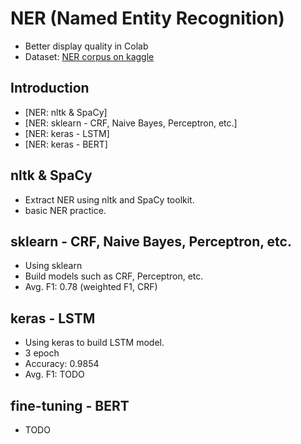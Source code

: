 # NER (Named Entity Recognition)
- Better display quality in Colab
- Dataset: [NER corpus on kaggle](https://www.kaggle.com/abhinavwalia95/entity-annotated-corpus)

## Introduction
* [NER: nltk & SpaCy]
* [NER: sklearn - CRF, Naive Bayes, Perceptron, etc.]
* [NER: keras - LSTM]
* [NER: keras - BERT]


## nltk & SpaCy
* Extract NER using nltk and SpaCy toolkit.
* basic NER practice.

## sklearn - CRF, Naive Bayes, Perceptron, etc.
* Using sklearn
* Build models such as CRF, Perceptron, etc.
* Avg. F1: 0.78 (weighted F1, CRF)

## keras - LSTM
* Using keras to build LSTM model.
* 3 epoch
* Accuracy: 0.9854
* Avg. F1: TODO

## fine-tuning - BERT
* TODO
